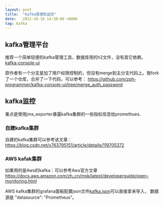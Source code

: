 ```yaml
---
layout: post
title:  "kafka管理和监控"
date:   2022-10-10 14:30:00 +0800
tag: kafka
---
```


## kafka管理平台
推荐一个简单轻便的kafka管理工具，数据库用的h2文件，没有其它依赖。
[kafka-console-ui](https://github.com/dongyinuo/kafka-console-ui)

原作者有一个分支是加了用户权限控制的，但没有merge到主分支代码上。我fork了一个仓库，合并了一下代码，可以参考：
https://github.com/zph-programmer/kafka-console-ui/tree/merge_auth_password

## kafka监控
重点是使用jmx_exporter暴露kafka集群的一些指标信息给promethues.

### 自建kafka集群
自建的kafka集群可以参考该文章：
https://blog.csdn.net/x763795151/article/details/119705372

### AWS kafak集群
如果用的是Aws的kafka：可以参考Aws官方文章
https://docs.aws.amazon.com/zh_cn/msk/latest/developerguide/open-monitoring.html

AWS kafka集群的grafana面板配置json文件[kafka.json](/assets/json/kafka.json)可以直接拿来导入， 数据源是 "datasource": "Prometheus"。


